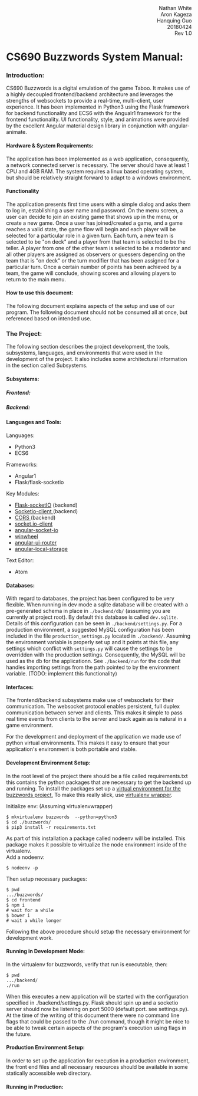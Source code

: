 <div style="text-align: right"> Nathan White </div>
<div style="text-align: right"> Aron Kageza </div>
<div style="text-align: right"> Hanquing Guo </div>
<div style="text-align: right"> 20180424 </div>
<div style="text-align: right"> Rev 1.0 </div>


CS690 Buzzwords System Manual:
=
### Introduction:
CS690 Buzzwords is a digital emulation of the game Taboo. It makes use of a highly decoupled frontend/backend architecture and leverages the strengths of websockets to provide a real-time, multi-client, user experience. It has been implemented in Python3 using the Flask framework for backend functionality and ECS6 with the Angualr1 framework for the frontend functionality.  UI functionality, style, and animations were provided by the excellent Angular material design library in conjunction with angular-animate.   

#### Hardware & System Requirements:
The application has been implemented as a web application, consequently, a network connected server is necessary.  The server should have at least 1 CPU and 4GB RAM.  The system requires a linux based operating system, but should be relatively straight forward to adapt to a windows environment.     

#### Functionality
The application presents first time users with a simple dialog and asks them to log in, establishing a user name and password. On the menu screen, a user can decide to join an existing game that shows up in the menu, or create a new game. Once a user has joined/created a game, and a game reaches a valid state, the game flow will begin and each player will be selected for a particular role in a given turn. Each turn, a new team is selected to be "on deck" and a player from that team is selected to be the teller.  A player from one of the other team is selected to be a moderator and all other players are assigned as observers or guessers depending on the team that is "on deck" or the turn modifier that has been assigned for a particular turn. Once a certain number of points has been achieved by a team, the game will conclude, showing scores and allowing players to return to the main menu.

#### How to use this document:
The following document explains aspects of the setup and use of our program. The following document should not be consumed all at once, but referenced based on intended use.  

### <a name="The_Project"></a> The Project:
The following section describes the project development, the tools, subsystems, languages, and environments that were used in the development of the project.  It also includes some architectural information in the section called Subsystems.

#### <a name="Subsystems"></a>Subsystems:

##### Frontend:

##### Backend:

#### <a name="Languages_and_Tools"></a>Languages and Tools:
Languages:
- Python3
- ECS6   

Frameworks:
- Angular1
- Flask/flask-socketio

Key Modules:
- <a href="https://flask-socketio.readthedocs.io/en/latest/">Flask-socketIO</a> (backend)
- <a href="https://github.com/invisibleroads/socketIO-client">Socketio-client </a> (backend)
- <a href="http://flask-cors.readthedocs.io/en/latest/">CORS </a>(backend)
- <a href="https://github.com/socketio/socket.io-client">socket.io-client</a>
- <a href="https://github.com/btford/angular-socket-io">angular-socket-io</a>
- <a href="https://github.com/zarocknz/javascript-winwheel"> winwheel
- <a href="https://github.com/angular-ui/ui-router">angular-ui-router</a>
- <a href="https://github.com/grevory/angular-local-storage">angular-local-storage</a>

Text Editor:
- Atom



#### <a name="Databases"></a>Databases:
With regard to databases, the project has been configured to be very flexible.  When running in dev mode a sqlite database will be created with a pre-generated schema in place in `./backend/db/` (assuming you are currently at project root).  By default this database is called `dev.sqlite`.  Details of this configuration can be seen in `./backend/settings.py`.  For a production environment, a suggested MySQL configuration has been included in the file `production_settings.py` located in `./backend/`. Assuming the environment variable is properly set up and it points at this file, any settings which conflict with `settings.py` will cause the settings to be overridden with the production settings. Consequently, the MySQL will be used as the db for the applicationn. See `./backend/run` for the code that handles importing settings from the path pointed to by the environment variable. (TODO: implement this functionality)
#### <a name="Interfaces"></a>Interfaces:
The frontend/backend subsystems make use of websockets for their communication.  The websocket protocol enables persistent, full duplex communication between server and clients. This makes it simple to pass real time events from clients to the server and back again as is natural in a game environment.

For the development and deployment of the application we made use of python virtual environments. This makes it easy to ensure that your application's environment is both portable and stable.

#### <a name="Development_Environment_Setup"></a>Development Environment Setup:
In the root level of the project there should be a file called requirements.txt this contains the python packages that are necessary to get the backend up and running.  To install the packages set up a <a href="https://gist.github.com/Geoyi/d9fab4f609e9f75941946be45000632b"> virtual environment for the buzzwords project.</a> To make this really slick, use <a href="http://virtualenvwrapper.readthedocs.io/en/latest/install.html">virtualenv wrapper</a>.  

Initialize env:
(Assuming virtualenvwrapper)
```
$ mkvirtualenv buzzwords  --python=python3
$ cd ./buzzwords/
$ pip3 install -r requirements.txt
```
As part of this installation a package called nodeenv will be installed.  This package makes it possible to virtualize the node environment inside of the virtualenv.  
Add a nodeenv:
```
$ nodeenv -p
```
Then setup necessary packages:
```
$ pwd
.../buzzwords/
$ cd frontend
$ npm i
# wait for a while
$ bower i
# wait a while longer
```
Following the above procedure should setup the necessary environment for development work.  

#### <a name="Running_in_Dev_Mode"></a>Running in Development Mode:
In the virtualenv for buzzwords, verify that run is executable, then:
```
$ pwd
.../backend/
./run
```
When this executes a new application will be started with the configuration specified in ./backend/settings.py.
Flask should spin up and a socketio server should now be listening on port 5000 (default port. see settings.py).  At the time of the writing of this document there were no command line flags that could be passed to the ./run command, though it might be nice to be able to tweak certain aspects of the program's execution using flags in the future.

#### <a name="Production_Environment_Setup"></a>Production Environment Setup:
In order to set up the application for execution in a production environment, the front end files and all necessary resources should be available in some statically accessible web directory.
#### <a name="Running_in_Production"></a>Running in Production:
